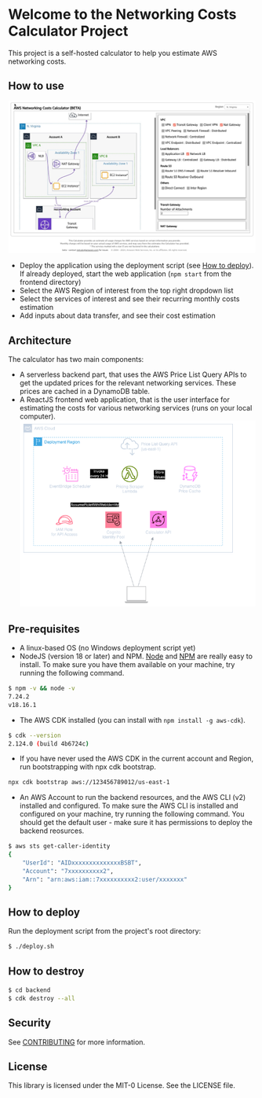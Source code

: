 # Welcome to the Networking Costs Calculator Project

This project is a self-hosted calculator to help you estimate AWS networking costs.

## How to use
![Screenshot](frontend/public/img/calc-screenshot.jpg?raw=true "Screenshot")

* Deploy the application using the deployment script (see [How to deploy](#how-to-deploy)). If already deployed, start the web application (`npm start` from the frontend directory)
* Select the AWS Region of interest from the top right dropdown list
* Select the services of interest and see their recurring monthly costs estimation
* Add inputs about data transfer, and see their cost estimation

## Architecture
The calculator has two main components:
* A serverless backend part, that uses the AWS Price List Query APIs to get the updated prices for the relevant networking services. These prices are cached in a DynamoDB table.
* A ReactJS frontend web application, that is the user interface for estimating the costs for various networking services (runs on your local computer).
![Architecture](frontend/public/img/arch.png?raw=true "Architecture")

## Pre-requisites
* A linux-based OS (no Windows deployment script yet)
* NodeJS (version 18 or later) and NPM.
[Node](http://nodejs.org/) and [NPM](https://npmjs.org/) are really easy to install.
To make sure you have them available on your machine,
try running the following command.

```sh
$ npm -v && node -v
7.24.2
v18.16.1
```
* The AWS CDK installed (you can install with `npm install -g aws-cdk`).
```sh
$ cdk --version
2.124.0 (build 4b6724c)
```
* If you have never used the AWS CDK in the current account and Region, run bootstrapping with npx cdk bootstrap.
```sh
npx cdk bootstrap aws://123456789012/us-east-1
```
* An AWS Account to run the backend resources, and the AWS CLI (v2) installed and configured.
To make sure the AWS CLI is installed and configured on your machine,
try running the following command. You should get the default user - make sure it has permissions to deploy the backend reosurces.

```sh
$ aws sts get-caller-identity
{
    "UserId": "AIDxxxxxxxxxxxxxxBSBT",
    "Account": "7xxxxxxxxxx2",
    "Arn": "arn:aws:iam::7xxxxxxxxxx2:user/xxxxxxx"
}
```

## How to deploy
Run the deployment script from the project's root directory:

```sh
$ ./deploy.sh
```

## How to destroy

```sh
$ cd backend
$ cdk destroy --all
```

## Security

See [CONTRIBUTING](CONTRIBUTING.md#security-issue-notifications) for more information.

## License <a name="License"></a>

This library is licensed under the MIT-0 License. See the LICENSE file.

